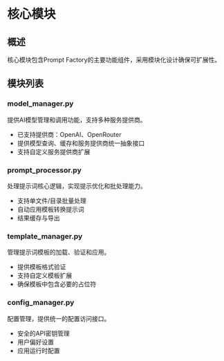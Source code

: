 # 核心模块

## 概述

核心模块包含Prompt Factory的主要功能组件，采用模块化设计确保可扩展性。

## 模块列表

### model_manager.py

提供AI模型管理和调用功能，支持多种服务提供商。

- 已支持提供商：OpenAI、OpenRouter
- 提供模型查询、缓存和服务提供商统一抽象接口
- 支持自定义服务提供商扩展

### prompt_processor.py

处理提示词核心逻辑，实现提示优化和批处理能力。

- 支持单文件/目录批量处理
- 自动应用模板转换提示词
- 结果缓存与导出

### template_manager.py

管理提示词模板的加载、验证和应用。

- 提供模板格式验证
- 支持自定义模板扩展
- 确保模板中包含必要的占位符

### config_manager.py

配置管理，提供统一的配置访问接口。

- 安全的API密钥管理
- 用户偏好设置
- 应用运行时配置